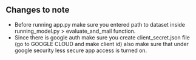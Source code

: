 ## Changes to note
- Before running app.py make sure you entered path to dataset inside running_model.py > evaluate_and_mail function.
- Since there is google auth make sure you create client_secret.json file (go to GOOGLE CLOUD and make client id) also make sure that under google security less secure app access is turned on.
